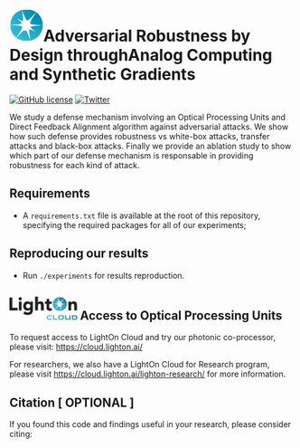 # <img src="_static/lighton_small.png" width=60/>Adversarial Robustness by Design throughAnalog Computing and Synthetic Gradients

[![GitHub license](https://img.shields.io/badge/license-MIT-blue.svg)](LICENSE)  [![Twitter](https://img.shields.io/twitter/follow/LightOnIO?style=social)](https://twitter.com/LightOnIO)

We study a defense mechanism involving an Optical Processing Units and Direct Feedback Alignment algorithm against adversarial attacks. We show how such defense provides robustness vs white-box attacks, transfer attacks and black-box attacks. Finally we provide an ablation study to show which part of our defense mechanism is responsable in providing robustness for each kind of attack. 

## Requirements

- A `requirements.txt` file is available at the root of this repository, specifying the required packages for all of our experiments; 

## Reproducing our results

- Run `./experiments` for results reproduction. 

## <img src="_static/lighton_cloud_small.png" width=120/> Access to Optical Processing Units

To request access to LightOn Cloud and try our photonic co-processor, please visit: https://cloud.lighton.ai/

For researchers, we also have a LightOn Cloud for Research program, please visit https://cloud.lighton.ai/lighton-research/ for more information.

## Citation \[ OPTIONAL \]

If you found this code and findings useful in your research, please consider citing:
<Bibtex for citation>
  
